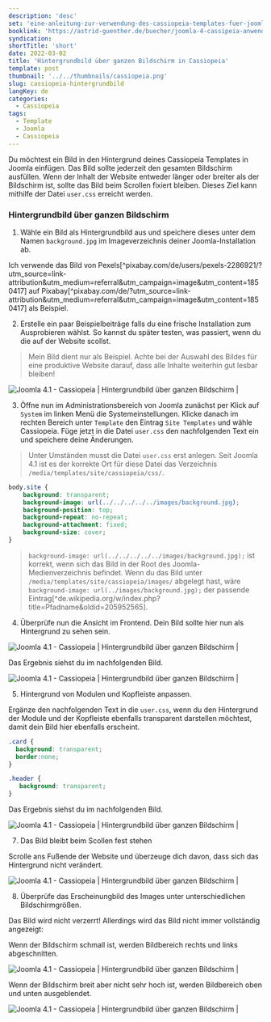 ```yaml
---
description: 'desc'
set: 'eine-anleitung-zur-verwendung-des-cassiopeia-templates-fuer-joomla-4-themen'
booklink: 'https://astrid-guenther.de/buecher/joomla-4-cassipeia-anwenden'
syndication:
shortTitle: 'short'
date: 2022-03-02
title: 'Hintergrundbild über ganzen Bildschirm in Cassiopeia'
template: post
thumbnail: '../../thumbnails/cassiopeia.png'
slug: cassiopeia-hintergrundbild
langKey: de
categories:
  - Cassiopeia
tags:
  - Template
  - Joomla
  - Cassiopeia
---
```


Du möchtest ein Bild in den Hintergrund deines Cassiopeia Templates in Joomla einfügen. Das Bild sollte jederzeit den gesamten Bildschirm ausfüllen. Wenn der Inhalt der Website entweder länger oder breiter als der Bildschirm ist, sollte das Bild beim Scrollen fixiert bleiben. Dieses Ziel kann mithilfe der Datei `user.css` erreicht werden.  

### Hintergrundbild über ganzen Bildschirm

1. Wähle ein Bild als Hintergrundbild aus und speichere dieses unter dem Namen `background.jpg` im Imageverzeichnis deiner Joomla-Installation ab.

Ich verwende das Bild von Pexels[^pixabay.com/de/users/pexels-2286921/?utm_source=link-attribution&amp;utm_medium=referral&amp;utm_campaign=image&amp;utm_content=1850417] auf Pixabay[^pixabay.com/de/?utm_source=link-attribution&amp;utm_medium=referral&amp;utm_campaign=image&amp;utm_content=1850417] als Beispiel.

2. Erstelle ein paar Beispielbeiträge falls du eine frische Installation zum Ausprobieren wählst. So kannst du später testen, was passiert, wenn du die auf der Website scollst.

> Mein Bild dient nur als Beispiel. Achte bei der Auswahl des Bildes für eine produktive Website darauf, dass alle Inhalte weiterhin gut lesbar bleiben!

![Joomla 4.1 - Cassiopeia | Hintergrundbild über ganzen Bildschirm |  ](/images/c1_hintergrund.png)

3. Öffne nun im Administrationsbereich von Joomla zunächst per Klick auf `System` im linken Menü die Systemeinstellungen. Klicke danach im rechten Bereich unter `Template` den Eintrag `Site Templates` und wähle Cassiopeia. Füge jetzt in die Datei `user.css` den nachfolgenden Text ein und speichere deine Änderungen.

> Unter Umständen musst die Datei `user.css` erst anlegen. Seit Joomla 4.1 ist es der korrekte Ort für diese Datei das Verzeichnis `/media/templates/site/cassiopeia/css/`.

```css
body.site {
	background: transparent;
	background-image: url(../../../../../images/background.jpg);
	background-position: top;
	background-repeat: no-repeat;
	background-attachment: fixed;
	background-size: cover;
}
```

> `background-image: url(../../../../../images/background.jpg);` ist korrekt, wenn sich das Bild in der Root des Joomla-Medienverzeichnis befindet. Wenn du das Bild unter `/media/templates/site/cassiopeia/images/` abgelegt hast, wäre `background-image: url(../images/background.jpg);` der passende Eintrag[^de.wikipedia.org/w/index.php?title=Pfadname&oldid=205952565].

4. Überprüfe nun die Ansicht im Frontend. Dein Bild sollte hier nun als Hintergrund zu sehen sein.

![Joomla 4.1 - Cassiopeia | Hintergrundbild über ganzen Bildschirm |  ](/images/c2_hintergrund.png)

Das Ergebnis siehst du im nachfolgenden Bild.

![Joomla 4.1 - Cassiopeia | Hintergrundbild über ganzen Bildschirm |  ](/images/c3_hintergrund.png)

5. Hintergrund von Modulen und Kopfleiste anpassen.

Ergänze den nachfolgenden Text in die `user.css`, wenn du den Hintergrund der Module und der Kopfleiste ebenfalls transparent darstellen möchtest, damit dein Bild hier ebenfalls erscheint.

```css
.card {
  background: transparent;
  border:none;
}

.header {
   background: transparent;
}
```
Das Ergebnis siehst du im nachfolgenden Bild.

![Joomla 4.1 - Cassiopeia | Hintergrundbild über ganzen Bildschirm |  ](/images/c4_hintergrund.png)

7. Das Bild bleibt beim Scollen fest stehen

Scrolle ans Fußende der Website und überzeuge dich davon, dass sich das Hintergrund nicht verändert.

![Joomla 4.1 - Cassiopeia | Hintergrundbild über ganzen Bildschirm |  ](/images/c5_hintergrund.png)

8. Überprüfe das Erscheinungbild des Images unter unterschiedlichen Bildschirmgrößen.

Das Bild wird nicht verzerrt! Allerdings wird das Bild nicht immer vollständig angezeigt:

Wenn der Bildschirm schmall ist, werden Bildbereich rechts und links abgeschnitten.

![Joomla 4.1 - Cassiopeia | Hintergrundbild über ganzen Bildschirm |  ](/images/c6_hintergrund.png)

Wenn der Bildschirm breit aber nicht sehr hoch ist, werden Bildbereich oben und unten ausgeblendet.

![Joomla 4.1 - Cassiopeia | Hintergrundbild über ganzen Bildschirm |  ](/images/c6a_hintergrund.png)
<img src="https://vg05.met.vgwort.de/na/9188ae5850044ab0807c83b7536429a1" width="1" height="1" alt="">
